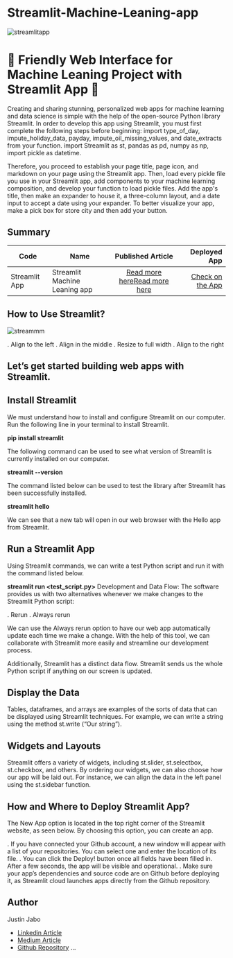 # Streamlit-Machine-Leaning-app

![streamlitapp](https://github.com/justinjabo250/Streamlit-Machine-Leaning-app/assets/115732734/4c6992c0-daa6-43f0-ab1b-1aa18ca11fe9)

# 🚀 Friendly Web Interface for Machine Leaning Project with Streamlit App 🚀

Creating and sharing stunning, personalized web apps for machine learning and data science is simple with the help of the open-source Python library Streamlit. In order to develop this app using Streamlit, you must first complete the following steps before beginning: import type_of_day, impute_holiday_data, payday, impute_oil_missing_values, and date_extracts from your function. import Streamlit as st, pandas as pd, numpy as np, import pickle as datetime.


Therefore, you proceed to establish your page title, page icon, and markdown on your page using the Streamlit app. Then, load every pickle file you use in your Streamlit app, add components to your machine learning composition, and develop your function to load pickle files. Add the app's title, then make an expander to house it, a three-column layout, and a date input to accept a date using your expander. To better visualize your app, make a pick box for store city and then add your button.

## Summary
| Code      | Name        | Published Article |  Deployed App |
|-----------|-------------|:-------------:|------:|
|Streamlit App | Streamlit Machine Leaning app |  [Read more here](https://www.linkedin.com/pulse/streamlit-machine-leaning-app-jabo-justin)[Read more here](https://medium.com/@jabojustin250/streamlit-machine-leaning-app-6d82fdebcf47) | [Check on the App](http://127.0.0.1:7865) |


## How to Use Streamlit?

![streammm](https://github.com/justinjabo250/Streamlit-Machine-Leaning-app/assets/115732734/204c67d1-b250-42dd-b815-e01dae158c9e)


. Align to the left
. Align in the middle
. Resize to full width
. Align to the right

## Let’s get started building web apps with Streamlit.

## Install Streamlit
We must understand how to install and configure Streamlit on our computer. Run the following line in your terminal to install Streamlit.

**pip install streamlit**

The following command can be used to see what version of Streamlit is currently installed on our computer.

**streamlit --version**

The command listed below can be used to test the library after Streamlit has been successfully installed.

**streamlit hello**

We can see that a new tab will open in our web browser with the Hello app from Streamlit.

## Run a Streamlit App

Using Streamlit commands, we can write a test Python script and run it with the command listed below.

**streamlit run <test_script.py>**
Development and Data Flow:
The software provides us with two alternatives whenever we make changes to the Streamlit Python script:

. Rerun
. Always rerun

We can use the Always rerun option to have our web app automatically update each time we make a change. With the help of this tool, we can collaborate with Streamlit more easily and streamline our development process.

Additionally, Streamlit has a distinct data flow. Streamlit sends us the whole Python script if anything on our screen is updated.

## Display the Data
Tables, dataframes, and arrays are examples of the sorts of data that can be displayed using Streamlit techniques. For example, we can write a string using the method st.write (“Our string”).

## Widgets and Layouts
Streamlit offers a variety of widgets, including st.slider, st.selectbox, st.checkbox, and others. By ordering our widgets, we can also choose how our app will be laid out. For instance, we can align the data in the left panel using the st.sidebar function.

## How and Where to Deploy Streamlit App?
The New App option is located in the top right corner of the Streamlit website, as seen below. By choosing this option, you can create an app.

. If you have connected your Github account, a new window will appear with a list of your repositories. You can select one and enter the location of its file.
. You can click the Deploy! button once all fields have been filled in. After a few seconds, the app will be visible and operational.
. Make sure your app’s dependencies and source code are on Github before deploying it, as Streamlit cloud launches apps directly from the Github repository.


## Author
Justin Jabo
- [Linkedin Article](https://www.linkedin.com/pulse/streamlit-machine-leaning-app-jabo-justin) 
- [Medium Article](https://medium.com/@jabojustin250/streamlit-machine-leaning-app-6d82fdebcf47)
- [Github Repository](https://github.com/justinjabo250/Streamlit-Machine-Leaning-app)
...

